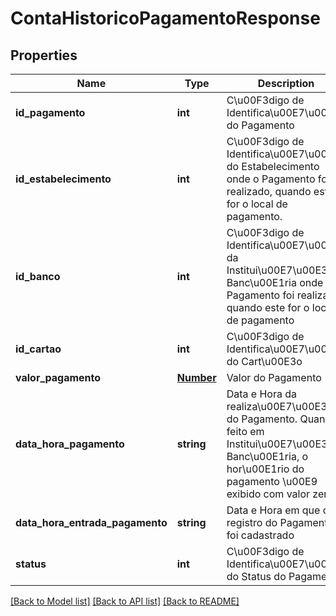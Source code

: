# ContaHistoricoPagamentoResponse

## Properties
Name | Type | Description | Notes
------------ | ------------- | ------------- | -------------
**id_pagamento** | **int** | C\u00F3digo de Identifica\u00E7\u00E3o do Pagamento | [optional] 
**id_estabelecimento** | **int** | C\u00F3digo de Identifica\u00E7\u00E3o do Estabelecimento onde o Pagamento foi realizado, quando este for o local de pagamento. | [optional] 
**id_banco** | **int** | C\u00F3digo de Identifica\u00E7\u00E3o da Institui\u00E7\u00E3o Banc\u00E1ria onde o Pagamento foi realizado, quando este for o local de pagamento | [optional] 
**id_cartao** | **int** | C\u00F3digo de Identifica\u00E7\u00E3o do Cart\u00E3o | [optional] 
**valor_pagamento** | [**Number**](Number.md) | Valor do Pagamento | [optional] 
**data_hora_pagamento** | **string** | Data e Hora da realiza\u00E7\u00E3o do Pagamento. Quando feito em Institui\u00E7\u00E3o Banc\u00E1ria, o hor\u00E1rio do pagamento \u00E9 exibido com valor zero | [optional] 
**data_hora_entrada_pagamento** | **string** | Data e Hora em que o registro do Pagamento foi cadastrado | [optional] 
**status** | **int** | C\u00F3digo de Identifica\u00E7\u00E3o do Status do Pagamento | [optional] 

[[Back to Model list]](../README.md#documentation-for-models) [[Back to API list]](../README.md#documentation-for-api-endpoints) [[Back to README]](../README.md)


